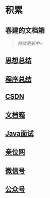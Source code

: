 # 积累


## 春建的文档箱


> _持续更新中~_


## [思想总结](summary/readme.md) 
## [程序总结](program/readme.md)

## [CSDN](https://yangchunjian.blog.csdn.net) 
## [文档箱](#积累) 
## [Java面试](https://javainterview.cn)
## [亲位网](https://dearlocation.com)
## [微信号](https://www.yangchunjian.com/docbook/imgs/dearlocation.jpeg)
## [公众号](https://www.yangchunjian.com/docbook/imgs/qrcode_for_gh_8756901e5b12_344.jpg)

